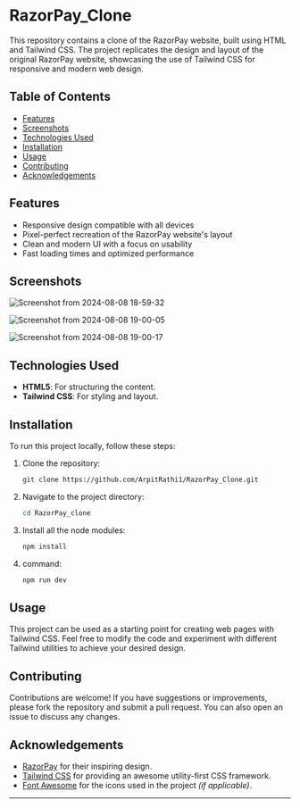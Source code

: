 # RazorPay_Clone

This repository contains a clone of the RazorPay website, built using HTML and Tailwind CSS. The project replicates the design and layout of the original RazorPay website, showcasing the use of Tailwind CSS for responsive and modern web design.

## Table of Contents

- [Features](#features)
- [Screenshots](#screenshots)
- [Technologies Used](#technologies-used)
- [Installation](#installation)
- [Usage](#usage)
- [Contributing](#contributing)
- [Acknowledgements](#acknowledgements)

## Features

- Responsive design compatible with all devices
- Pixel-perfect recreation of the RazorPay website's layout
- Clean and modern UI with a focus on usability
- Fast loading times and optimized performance

## Screenshots

![Screenshot from 2024-08-08 18-59-32](https://github.com/user-attachments/assets/a83493ae-4077-44d9-a9ce-0136b81b0622)

![Screenshot from 2024-08-08 19-00-05](https://github.com/user-attachments/assets/e3690536-13a7-46b2-83fb-6aab83828226)

![Screenshot from 2024-08-08 19-00-17](https://github.com/user-attachments/assets/0ed391db-a3c3-42b0-8068-47192e82de34)

## Technologies Used

- **HTML5**: For structuring the content.
- **Tailwind CSS**: For styling and layout.

## Installation

To run this project locally, follow these steps:

1. Clone the repository:
    ```bash
    git clone https://github.com/ArpitRathi1/RazorPay_Clone.git
    ```

2. Navigate to the project directory:
    ```bash
    cd RazorPay_clone
    ```

3. Install all the node modules:
    ```bash
    npm install
    ```
4. command:
    ```bash
    npm run dev
    ```

## Usage

This project can be used as a starting point for creating web pages with Tailwind CSS. Feel free to modify the code and experiment with different Tailwind utilities to achieve your desired design.

## Contributing

Contributions are welcome! If you have suggestions or improvements, please fork the repository and submit a pull request. You can also open an issue to discuss any changes.

## Acknowledgements

- [RazorPay](https://razorpay.com/) for their inspiring design.
- [Tailwind CSS](https://tailwindcss.com/) for providing an awesome utility-first CSS framework.
- [Font Awesome](https://fontawesome.com/) for the icons used in the project *(if applicable)*.

---
